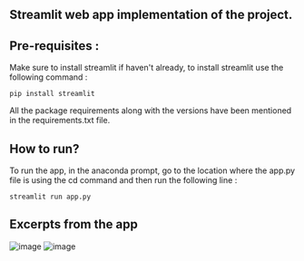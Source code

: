 ## Streamlit web app implementation of the project. 

## Pre-requisites :

Make sure to install streamlit if haven't already, to install streamlit use the following command :

```
pip install streamlit
```
All the package requirements along with the versions have been mentioned in the requirements.txt file. 

## How to run?

To run the app, in the anaconda prompt, go to the location where the app.py file is using the cd command and then run the following line :

```
streamlit run app.py
```

## Excerpts from the app

![image](https://user-images.githubusercontent.com/59824729/119312271-c8320a80-bc8f-11eb-9cf8-da4bc2d7da97.png)
![image](https://user-images.githubusercontent.com/59824729/119312359-e7309c80-bc8f-11eb-9727-80a9971132fb.png)
